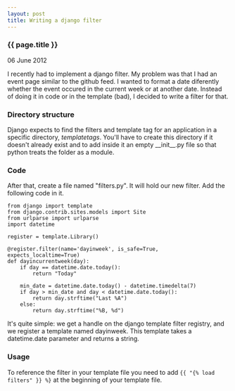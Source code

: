 ```yaml
---
layout: post
title: Writing a django filter
---
```


### {{ page.title }}

<p class="meta">06 June 2012</p>

I recently had to implement a django filter. My problem was that I had an event page similar to the github feed. I wanted to format a date diferently whether the event occured in the current week or at another date. Instead of doing it in code or in the template (bad), I decided to write a filter for that. 

### Directory structure

Django expects to find the filters and template tag for an application in a specific directory, _templatetags_. 
You'll have to create this directory if it doesn't already exist and to add inside it an empty \_\_init\_\_.py file so that python treats the folder as a module.

### Code

After that, create a file named "filters.py". It will hold our new filter. Add the following code in it.


    from django import template
    from django.contrib.sites.models import Site
    from urlparse import urlparse
    import datetime

    register = template.Library()

    @register.filter(name='dayinweek', is_safe=True, expects_localtime=True)
    def dayincurrentweek(day):
        if day == datetime.date.today():
            return "Today"

        min_date = datetime.date.today() - datetime.timedelta(7)
        if day > min_date and day < datetime.date.today():
            return day.strftime("Last %A")
        else:
            return day.strftime("%B, %d")

It's quite simple: we get a handle on the django template filter registry, and we register a template named dayinweek.
This template takes a datetime.date parameter and returns a string.

### Usage

To reference the filter in your template file you need to add  `{{ "{% load filters" }} %}` at the beginning of your template file.
